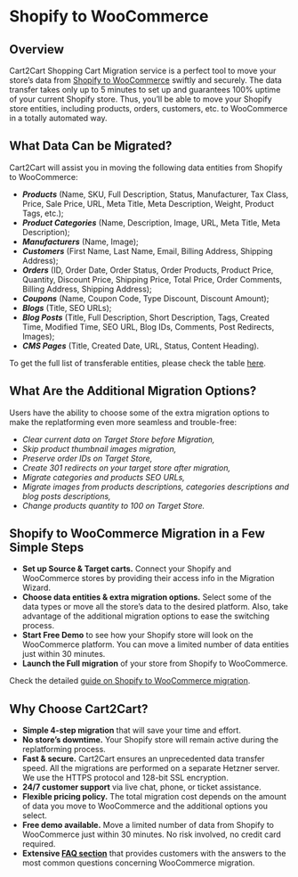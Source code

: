 # Shopify to WooCommerce
## Overview
Cart2Cart Shopping Cart Migration service is a perfect tool to move your store’s data from [Shopify to WooCommerce](https://www.shopping-cart-migration.com/shopping-cart-migration-options/4926-shopify-to-woocommerce-migration) swiftly and securely. The data transfer takes only up to 5 minutes to set up and guarantees 100% uptime of your current Shopify store. Thus, you’ll be able to move your Shopify store entities, including products, orders, customers, etc. to WooCommerce in a totally automated way.
## What Data Can be Migrated?
Cart2Cart will assist you in moving the following data entities from Shopify to WooCommerce:
* **_Products_** (Name, SKU, Full Description, Status, Manufacturer, Tax Class, Price, Sale Price, URL, Meta Title, Meta Description, Weight, Product Tags, etc.);
* **_Product Categories_** (Name, Description, Image, URL, Meta Title, Meta Description);
* **_Manufacturers_** (Name, Image);
* **_Customers_** (First Name, Last Name, Email, Billing Address, Shipping Address);
* **_Orders_** (ID, Order Date, Order Status, Order Products, Product Price, Quantity, Discount Price, Shipping Price, Total Price, Order Comments, Billing Address, Shipping Address);
* **_Coupons_** (Name, Coupon Code, Type Discount, Discount Amount);
* **_Blogs_** (Title, SEO URLs);
* **_Blog Posts_** (Title, Full Description, Short Description, Tags, Created Time, Modified Time, SEO URL, Blog IDs, Comments, Post Redirects, Images);
* **_CMS Pages_** (Title, Created Date, URL, Status, Content Heading).
 
To get the full list of transferable entities, please check the table [here](https://www.shopping-cart-migration.com/shopping-cart-migration-options/4926-shopify-to-woocommerce-migration).
## What Are the Additional Migration Options?
Users have the ability to choose some of the extra migration options to make the replatforming even more seamless and trouble-free:
* _Clear current data on Target Store before Migration,_
* _Skip product thumbnail images migration,_
* _Preserve order IDs on Target Store,_
* _Create 301 redirects on your target store after migration,_
* _Migrate categories and products SEO URLs,_
* _Migrate images from products descriptions, categories descriptions and blog posts descriptions,_
* _Change products quantity to 100 on Target Store._
## Shopify to WooCommerce Migration in a Few Simple Steps 
* **Set up Source & Target carts.** Connect your Shopify and WooCommerce stores by providing their access info in the Migration Wizard.
* **Choose data entities & extra migration options.** Select some of the data types or move all the store’s data to the desired platform. Also, take advantage of the additional migration options to ease the switching process.
* **Start Free Demo** to see how your Shopify store will look on the WooCommerce platform. You can move a limited number of data entities just within 30 minutes.  
* **Launch the Full migration** of your store from Shopify to WooCommerce.
 
Check the detailed [guide on Shopify to WooCommerce migration](https://www.shopping-cart-migration.com/carts-reviews/woocommerce/11965-how-to-migrate-from-shopify-to-woocommerce). 
## Why Choose Cart2Cart?
* **Simple 4-step migration** that will save your time and effort.
* **No store’s downtime.** Your Shopify store will remain active during the replatforming process.
* **Fast & secure.** Cart2Cart ensures an unprecedented data transfer speed. All the migrations are performed on a separate Hetzner server. We use the HTTPS protocol and 128-bit SSL encryption.
* **24/7 customer support** via live chat, phone, or ticket assistance.
* **Flexible pricing policy.** The total migration cost depends on the amount of data you move to WooCommerce and the additional options you select.   
* **Free demo available.** Move a limited number of data from Shopify to WooCommerce just within 30 minutes. No risk involved, no credit card required. 
* **Extensive [FAQ section](https://www.shopping-cart-migration.com/faq/45-woocommerce)** that provides customers with the answers to the most common questions concerning WooCommerce migration.
